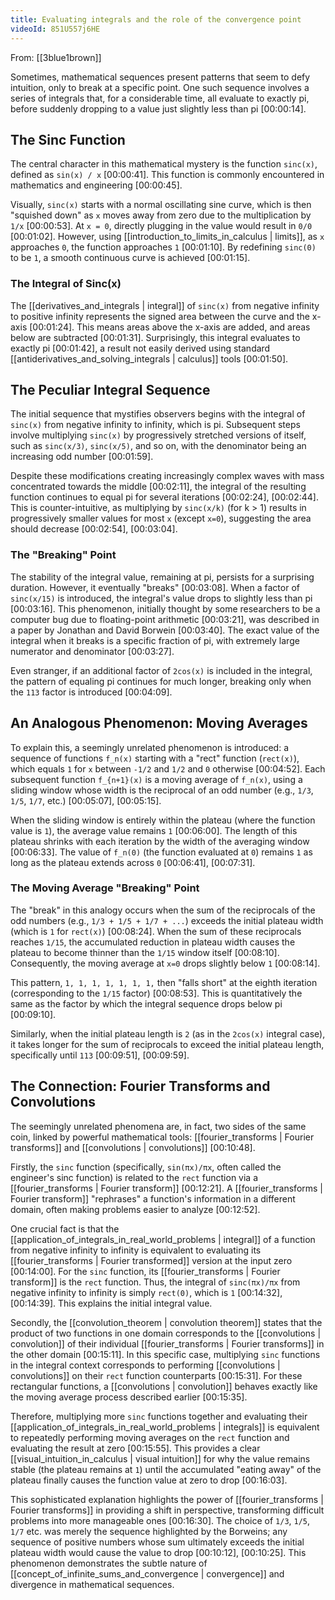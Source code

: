 ```yaml
---
title: Evaluating integrals and the role of the convergence point
videoId: 851U557j6HE
---
```


From: [[3blue1brown]] <br/> 

Sometimes, mathematical sequences present patterns that seem to defy intuition, only to break at a specific point. One such sequence involves a series of integrals that, for a considerable time, all evaluate to exactly pi, before suddenly dropping to a value just slightly less than pi <a class="yt-timestamp" data-t="00:00:14">[00:00:14]</a>.

## The Sinc Function

The central character in this mathematical mystery is the function `sinc(x)`, defined as `sin(x) / x` <a class="yt-timestamp" data-t="00:00:41">[00:00:41]</a>. This function is commonly encountered in mathematics and engineering <a class="yt-timestamp" data-t="00:00:45">[00:00:45]</a>.

Visually, `sinc(x)` starts with a normal oscillating sine curve, which is then "squished down" as `x` moves away from zero due to the multiplication by `1/x` <a class="yt-timestamp" data-t="00:00:53">[00:00:53]</a>. At `x = 0`, directly plugging in the value would result in `0/0` <a class="yt-timestamp" data-t="00:01:02">[00:01:02]</a>. However, using [[introduction_to_limits_in_calculus | limits]], as `x` approaches `0`, the function approaches `1` <a class="yt-timestamp" data-t="00:01:10">[00:01:10]</a>. By redefining `sinc(0)` to be `1`, a smooth continuous curve is achieved <a class="yt-timestamp" data-t="00:01:15">[00:01:15]</a>.

### The Integral of Sinc(x)

The [[derivatives_and_integrals | integral]] of `sinc(x)` from negative infinity to positive infinity represents the signed area between the curve and the x-axis <a class="yt-timestamp" data-t="00:01:24">[00:01:24]</a>. This means areas above the x-axis are added, and areas below are subtracted <a class="yt-timestamp" data-t="00:01:31">[00:01:31]</a>. Surprisingly, this integral evaluates to exactly pi <a class="yt-timestamp" data-t="00:01:42">[00:01:42]</a>, a result not easily derived using standard [[antiderivatives_and_solving_integrals | calculus]] tools <a class="yt-timestamp" data-t="00:01:50">[00:01:50]</a>.

## The Peculiar Integral Sequence

The initial sequence that mystifies observers begins with the integral of `sinc(x)` from negative infinity to infinity, which is pi. Subsequent steps involve multiplying `sinc(x)` by progressively stretched versions of itself, such as `sinc(x/3)`, `sinc(x/5)`, and so on, with the denominator being an increasing odd number <a class="yt-timestamp" data-t="00:01:59">[00:01:59]</a>.

Despite these modifications creating increasingly complex waves with mass concentrated towards the middle <a class="yt-timestamp" data-t="00:02:11">[00:02:11]</a>, the integral of the resulting function continues to equal pi for several iterations <a class="yt-timestamp" data-t="00:02:24">[00:02:24]</a>, <a class="yt-timestamp" data-t="00:02:44">[00:02:44]</a>. This is counter-intuitive, as multiplying by `sinc(x/k)` (for k > 1) results in progressively smaller values for most `x` (except `x=0`), suggesting the area should decrease <a class="yt-timestamp" data-t="00:02:54">[00:02:54]</a>, <a class="yt-timestamp" data-t="00:03:04">[00:03:04]</a>.

### The "Breaking" Point

The stability of the integral value, remaining at pi, persists for a surprising duration. However, it eventually "breaks" <a class="yt-timestamp" data-t="00:03:08">[00:03:08]</a>. When a factor of `sinc(x/15)` is introduced, the integral's value drops to slightly less than pi <a class="yt-timestamp" data-t="00:03:16">[00:03:16]</a>. This phenomenon, initially thought by some researchers to be a computer bug due to floating-point arithmetic <a class="yt-timestamp" data-t="00:03:21">[00:03:21]</a>, was described in a paper by Jonathan and David Borwein <a class="yt-timestamp" data-t="00:03:40">[00:03:40]</a>. The exact value of the integral when it breaks is a specific fraction of pi, with extremely large numerator and denominator <a class="yt-timestamp" data-t="00:03:27">[00:03:27]</a>.

Even stranger, if an additional factor of `2cos(x)` is included in the integral, the pattern of equaling pi continues for much longer, breaking only when the `113` factor is introduced <a class="yt-timestamp" data-t="00:04:09">[00:04:09]</a>.

## An Analogous Phenomenon: Moving Averages

To explain this, a seemingly unrelated phenomenon is introduced: a sequence of functions `f_n(x)` starting with a "rect" function (`rect(x)`), which equals `1` for `x` between `-1/2` and `1/2` and `0` otherwise <a class="yt-timestamp" data-t="00:04:52">[00:04:52]</a>. Each subsequent function `f_{n+1}(x)` is a moving average of `f_n(x)`, using a sliding window whose width is the reciprocal of an odd number (e.g., `1/3`, `1/5`, `1/7`, etc.) <a class="yt-timestamp" data-t="00:05:07">[00:05:07]</a>, <a class="yt-timestamp" data-t="00:05:15">[00:05:15]</a>.

When the sliding window is entirely within the plateau (where the function value is `1`), the average value remains `1` <a class="yt-timestamp" data-t="00:06:00">[00:06:00]</a>. The length of this plateau shrinks with each iteration by the width of the averaging window <a class="yt-timestamp" data-t="00:06:33">[00:06:33]</a>. The value of `f_n(0)` (the function evaluated at `0`) remains `1` as long as the plateau extends across `0` <a class="yt-timestamp" data-t="00:06:41">[00:06:41]</a>, <a class="yt-timestamp" data-t="00:07:31">[00:07:31]</a>.

### The Moving Average "Breaking" Point

The "break" in this analogy occurs when the sum of the reciprocals of the odd numbers (e.g., `1/3 + 1/5 + 1/7 + ...`) exceeds the initial plateau width (which is `1` for `rect(x)`) <a class="yt-timestamp" data-t="00:08:24">[00:08:24]</a>. When the sum of these reciprocals reaches `1/15`, the accumulated reduction in plateau width causes the plateau to become thinner than the `1/15` window itself <a class="yt-timestamp" data-t="00:08:10">[00:08:10]</a>. Consequently, the moving average at `x=0` drops slightly below `1` <a class="yt-timestamp" data-t="00:08:14">[00:08:14]</a>.

This pattern, `1, 1, 1, 1, 1, 1, 1,` then "falls short" at the eighth iteration (corresponding to the `1/15` factor) <a class="yt-timestamp" data-t="00:08:53">[00:08:53]</a>. This is quantitatively the same as the factor by which the integral sequence drops below pi <a class="yt-timestamp" data-t="00:09:10">[00:09:10]</a>.

Similarly, when the initial plateau length is `2` (as in the `2cos(x)` integral case), it takes longer for the sum of reciprocals to exceed the initial plateau length, specifically until `113` <a class="yt-timestamp" data-t="00:09:51">[00:09:51]</a>, <a class="yt-timestamp" data-t="00:09:59">[00:09:59]</a>.

## The Connection: Fourier Transforms and Convolutions

The seemingly unrelated phenomena are, in fact, two sides of the same coin, linked by powerful mathematical tools: [[fourier_transforms | Fourier transforms]] and [[convolutions | convolutions]] <a class="yt-timestamp" data-t="00:10:48">[00:10:48]</a>.

Firstly, the `sinc` function (specifically, `sin(πx)/πx`, often called the engineer's sinc function) is related to the `rect` function via a [[fourier_transforms | Fourier transform]] <a class="yt-timestamp" data-t="00:12:21">[00:12:21]</a>. A [[fourier_transforms | Fourier transform]] "rephrases" a function's information in a different domain, often making problems easier to analyze <a class="yt-timestamp" data-t="00:12:52">[00:12:52]</a>.

One crucial fact is that the [[application_of_integrals_in_real_world_problems | integral]] of a function from negative infinity to infinity is equivalent to evaluating its [[fourier_transforms | Fourier transformed]] version at the input zero <a class="yt-timestamp" data-t="00:14:00">[00:14:00]</a>. For the `sinc` function, its [[fourier_transforms | Fourier transform]] is the `rect` function. Thus, the integral of `sinc(πx)/πx` from negative infinity to infinity is simply `rect(0)`, which is `1` <a class="yt-timestamp" data-t="00:14:32">[00:14:32]</a>, <a class="yt-timestamp" data-t="00:14:39">[00:14:39]</a>. This explains the initial integral value.

Secondly, the [[convolution_theorem | convolution theorem]] states that the product of two functions in one domain corresponds to the [[convolutions | convolution]] of their individual [[fourier_transforms | Fourier transforms]] in the other domain <a class="yt-timestamp" data-t="00:15:11">[00:15:11]</a>. In this specific case, multiplying `sinc` functions in the integral context corresponds to performing [[convolutions | convolutions]] on their `rect` function counterparts <a class="yt-timestamp" data-t="00:15:31">[00:15:31]</a>. For these rectangular functions, a [[convolutions | convolution]] behaves exactly like the moving average process described earlier <a class="yt-timestamp" data-t="00:15:35">[00:15:35]</a>.

Therefore, multiplying more `sinc` functions together and evaluating their [[application_of_integrals_in_real_world_problems | integrals]] is equivalent to repeatedly performing moving averages on the `rect` function and evaluating the result at zero <a class="yt-timestamp" data-t="00:15:55">[00:15:55]</a>. This provides a clear [[visual_intuition_in_calculus | visual intuition]] for why the value remains stable (the plateau remains at `1`) until the accumulated "eating away" of the plateau finally causes the function value at zero to drop <a class="yt-timestamp" data-t="00:16:03">[00:16:03]</a>.

This sophisticated explanation highlights the power of [[fourier_transforms | Fourier transforms]] in providing a shift in perspective, transforming difficult problems into more manageable ones <a class="yt-timestamp" data-t="00:16:30">[00:16:30]</a>. The choice of `1/3`, `1/5`, `1/7` etc. was merely the sequence highlighted by the Borweins; any sequence of positive numbers whose sum ultimately exceeds the initial plateau width would cause the value to drop <a class="yt-timestamp" data-t="00:10:12">[00:10:12]</a>, <a class="yt-timestamp" data-t="00:10:25">[00:10:25]</a>. This phenomenon demonstrates the subtle nature of [[concept_of_infinite_sums_and_convergence | convergence]] and divergence in mathematical sequences.